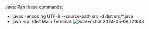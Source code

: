 Java:
Ran these commands:
- javac -encoding UTF-8 --source-path src -d dist src/*.java
- java -cp ./dist Main
Terminal:
![Screenshot 2024-05-09 121643](https://github.com/Kylan-Thurairajah/-seg3103_playground-/assets/115436152/0955e65e-95df-4da7-a4e1-e85efb6bd959)
